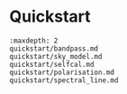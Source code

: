 # Quickstart

```{toctree}
:maxdepth: 2
quickstart/bandpass.md
quickstart/sky_model.md
quickstart/selfcal.md
quickstart/polarisation.md
quickstart/spectral_line.md
```
